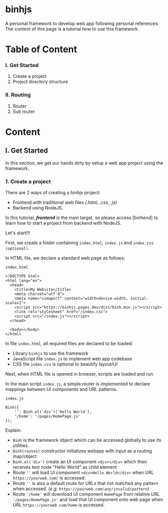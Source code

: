 # binhjs
A personal framework to develop web app following personal references.
The content of this page is a tutorial how to use this framework.

# Table of Content

### I. Get Started
  1. Create a project
  2. Project directory structure

### II. Routing
  1. Router
  2. Sub router


# Content

## I. Get Started

In this section, we get our hands dirty by setup a web app project using the framework.

### 1. Create a project
There are 2 ways of creating a binhjs project:
* Frontend with traditional web files _(.html, .css, .js)_
* Backend using NodeJS.

In this tutorial, ***frontend*** is the main target, so please access [binhend] to learn how to start a project from backend with NodeJS.

Let's start!!!

First, we create a folder containing `index.html`, `index.js` and `index.css (optional)`.

In HTML file, we declare a standard web page as follows:

`index.html`
```
<!DOCTYPE html>
<html lang="en">
  <head>
    <title>My Website</title>
    <meta charset="utf-8">
    <meta name="viewport" content="width=device-width, initial-scale=1">
    <script src="https://binhjs.pages.dev/dist/binh.min.js"></script>
    <link rel="stylesheet" href="/index.css">
    <script src="/index.js"></script>
  </head>

  <body></body>
</html>
```

In file `index.html`, all required files are declared to be loaded:
* Library `binhjs` to use the framework
* JavaScript file `index.js` to implement web app codebase
* CSS file `index.css` is optional to beautify layout/UI

Next, when HTML file is opened in browser, scripts are loaded and run.

In the main script `index.js`, a simple router is implemented to declare mappings between UI components and URL patterns.

`index.js`
```
Binh({
    '': Binh.el('div')('Hello World'),
    '/home': '/pages/HomePage.js'
});
```

Explain:
* `Binh` is the framework object which can be accessed globally to use its utilities.
* `Binh(routes)` constructor initializes webapp with input as a routing map/object
* `Binh.el('div')` create an UI component `<div></div>` which then receives text node "Hello World" as child element
* Route `''` will load UI component `<div>Hello World</div>` when URL _`https://yourweb.com/`_ is accessed.
* Route `''` is also a default route for URLs that not matched any pattern when accessed. _(e.g. `https://yourweb.com/any/invalid/pattern`)_
* Route `'/home'` will download UI component `HomePage` from relative URL `'/pages/HomePage.js'` and load that UI component onto web page when URL _`https://yourweb.com/home`_ is accessed.

